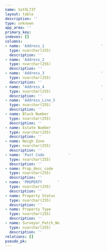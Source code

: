 ```yaml
---
name: SafXL737
layout: table
description: ''
type: unknown
app_area: ''
primary_key: 
indexes: []
columns:
- name: 'Address_1                          '
  type: nvarchar(255)
  description: ''
- name: 'Address_2                                                                  '
  type: nvarchar(255)
  description: ''
- name: 'Address_3                          '
  type: nvarchar(255)
  description: ''
- name: 'Address_4                          '
  type: nvarchar(255)
  description: ''
- name: 'Address_Line_5                     '
  type: nvarchar(255)
  description: ''
- name: Block Number
  type: nvarchar(255)
  description: ''
- name: Estate Number
  type: nvarchar(255)
  description: ''
- name: Neigh Zone
  type: nvarchar(255)
  description: ''
- name: 'Post Code           '
  type: nvarchar(255)
  description: ''
- name: Prop_desc_code
  type: nvarchar(255)
  description: ''
- name: 'PROPERTY       '
  type: nvarchar(255)
  description: ''
- name: Property Status
  type: nvarchar(255)
  description: ''
- name: Property Type
  type: nvarchar(255)
  description: ''
- name: Surveyor_Patch_No
  type: nvarchar(255)
  description: ''
relations: []
pseudo_pk: 
---
```


